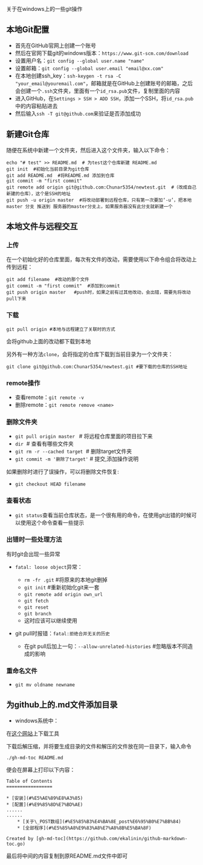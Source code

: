 关于在windows上的一些git操作

## 本地Git配置
- 首先在GitHub官网上创建一个账号
- 然后在官网下载git的windows版本：`https://www.git-scm.com/download`
- 设置用户名：`git config --global user.name "name"`
- 设置邮箱：`git config --global user.email "email@xx.com"`
- 在本地创建ssh_key：`ssh-keygen -t rsa -C "your_email@youremail.com"`，邮箱就是在GitHub上创建账号的邮箱，之后会创建一个`.ssh`文件夹，里面有一个`id_rsa.pub`文件，复制里面的内容
- 进入GitHub，在`Settings > SSH > ADD SSH`，添加一个SSH，将`id_rsa.pub`中的内容粘贴进去
- 然后输入`ssh -T git@github.com`来验证是否添加成功

## 新建Git仓库

随便在系统中新建一个文件夹，然后进入这个文件夹，输入以下命令：

```
echo "# test" >> README.md  # 为test这个仓库新建 README.md
git init  #初始化当前目录为git仓库
git add README.md  #将README.md 添加到仓库
git commit -m "first commit"
git remote add origin git@github.com:Chunar5354/newtest.git  #（改成自己新建的仓库），这个是SSH的地址
git push -u origin master  #将改动部署到远程仓库，只有第一次要加‘-u’，把本地 master 分支 推送到 服务器的master分支上，如果服务器没有此分支就新建一个
```

## 本地文件与远程交互

### 上传
在一个初始化好的仓库里面，每次有文件的改动，需要使用以下命令组合将改动上传到远程：
```
git add filename  #改动的那个文件
git commit -m "first commit"  #添加到commit
git push origin master   #push时，如果之前有过其他改动，会出错，需要先将改动pull下来
```

### 下载

```
git pull origin #本地与远程建立了关联时的方式
```
会将github上面的改动都下载到本地

另外有一种方法`clone`，会将指定的仓库下载到当前目录为一个文件夹：
```
git clone git@github.com:Chunar5354/newtest.git #要下载的仓库的SSH地址
```

### remote操作
- 查看remote：`git remote -v`
- 删除remote：`git remote remove <name>`

### 删除文件夹
- `git pull origin master ` # 将远程仓库里面的项目拉下来
- `dir`   # 查看有哪些文件夹
- `git rm -r --cached target`  # 删除target文件夹
- `git commit -m '删除了target'` # 提交,添加操作说明

如果删除时进行了误操作，可以将删除文件恢复:
- `git checkout HEAD filename` 

### 查看状态
- `git status`查看当前仓库状态，是一个很有用的命令，在使用git出错的时候可以使用这个命令查看一些提示

### 出错时一些处理方法
有时git会出现一些异常
- `fatal: loose object`异常：
  - `rm -fr .git`  #将原来的本地git删掉
  - `git init` #重新初始化git来一套
  - `git remote add origin own_url` 
  - `git fetch`
  - `git reset`  
  - `git branch`
  - 这时应该可以继续使用
  
- git pull时报错：`fatal:拒绝合并无关的历史`
  - 在git pull后加上一句：`--allow-unrelated-histories`  #忽略版本不同造成的影响
  
### 重命名文件
- `git mv oldname newname`

## 为github上的.md文件添加目录

- windows系统中：

在[这个网站](https://github.com/ekalinin/github-markdown-toc.go/releases)上下载工具

下载后解压缩，并将要生成目录的文件和解压的文件放在同一目录下，输入命令
```
./gh-md-toc README.md
```
便会在屏幕上打印以下内容：
```
Table of Contents
=================

* [安装](#%E5%AE%89%E8%A3%85)
* [配置](#%E9%85%8D%E7%BD%AE)
......
......
    * [关于\_POST数组](#%E5%85%B3%E4%BA%8E_post%E6%95%B0%E7%BB%84)
    * [全部程序](#%E5%85%A8%E9%83%A8%E7%A8%8B%E5%BA%8F)

Created by [gh-md-toc](https://github.com/ekalinin/github-markdown-toc.go)

```
最后将中间的内容复制到原README.md文件中即可
